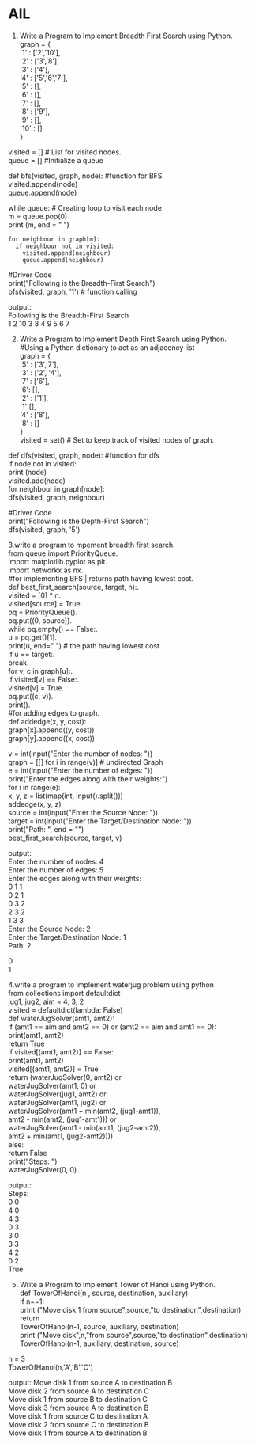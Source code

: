 # AIL
1. Write a Program to Implement Breadth First Search using Python.<br>
graph = {<br>
 '1' : ['2','10'],<br>
 '2' : ['3','8'],<br>
 '3' : ['4'],<br>
 '4' : ['5','6','7'],<br>
 '5' : [],<br>
 '6' : [],<br>
 '7' : [],<br>
 '8' : ['9'],<br>
 '9' : [],<br>
 '10' : []<br>
 }<br>


visited = [] # List for visited nodes.<br>
queue = []     #Initialize a queue<br>

def bfs(visited, graph, node): #function for BFS<br>
  visited.append(node)<br>
  queue.append(node)<br>

  while queue:          # Creating loop to visit each node<br>
    m = queue.pop(0) <br>
    print (m, end = " ") <br>

    for neighbour in graph[m]:
      if neighbour not in visited:
        visited.append(neighbour)
        queue.append(neighbour)

#Driver Code<br>
print("Following is the Breadth-First Search")<br>
bfs(visited, graph, '1')    # function calling<br>

output:<br>
Following is the Breadth-First Search<br>
1 2 10 3 8 4 9 5 6 7 <br>

2.  Write a Program to Implement Depth First Search using Python.<br>
#Using a Python dictionary to act as an adjacency list<br>
graph = {<br>
 '5' : ['3','7'],<br>
 '3' : ['2', '4'],<br>
 '7' : ['6'],<br>
 '6': [],<br>
 '2' : ['1'],<br>
 '1':[],<br>
 '4' : ['8'],<br>
 '8' : []<br>
}<br>
visited = set() # Set to keep track of visited nodes of graph.<br>

def dfs(visited, graph, node):  #function for dfs <br>
    if node not in visited:<br>
        print (node)<br>
        visited.add(node)<br>
        for neighbour in graph[node]:<br>
            dfs(visited, graph, neighbour)<br>

#Driver Code<br>
print("Following is the Depth-First Search")<br>
dfs(visited, graph, '5')<br>

3.write a program to mpement breadth first search.<br>
from queue import PriorityQueue.<br>
import matplotlib.pyplot as plt.<br>
import networkx as nx.<br>
#for implementing BFS | returns path having lowest cost.<br>
def best_first_search(source, target, n):.<br>
 visited = [0] * n.<br>
 visited[source] = True.<br>
 pq = PriorityQueue().<br>
 pq.put((0, source)).<br>
 while pq.empty() == False:.<br>
   u = pq.get()[1].<br>
   print(u, end=" ") # the path having lowest cost.<br>
   if u == target:.<br>
     break.<br>
   for v, c in graph[u]:.<br>
     if visited[v] == False:.<br>
       visited[v] = True.<br>
       pq.put((c, v)).<br>
       print().<br>
#for adding edges to graph.<br>
def addedge(x, y, cost):<br>
 graph[x].append((y, cost))<br>
 graph[y].append((x, cost))<br>

v = int(input("Enter the number of nodes: "))<br>
graph = [[] for i in range(v)] # undirected Graph<br>
e = int(input("Enter the number of edges: "))<br>
print("Enter the edges along with their weights:")<br>
for i in range(e):<br>
 x, y, z = list(map(int, input().split()))<br>
 addedge(x, y, z)<br>
source = int(input("Enter the Source Node: "))<br>
target = int(input("Enter the Target/Destination Node: "))<br>
print("Path: ", end = "")<br>
best_first_search(source, target, v)<br>

output:<br>
Enter the number of nodes: 4<br>
Enter the number of edges: 5<br>
Enter the edges along with their weights:<br>
0 1  1<br>
0 2 1<br>
0 3 2<br>
2 3 2<br>
1 3 3<br>
Enter the Source Node: 2<br>
Enter the Target/Destination Node: 1<br>
Path: 2 <br>

0 <br>
1 <br>

4.write a program to implement waterjug problem using python <br>
from collections import defaultdict <br>
jug1, jug2, aim = 4, 3, 2 <br>
visited = defaultdict(lambda: False) <br>
def waterJugSolver(amt1, amt2): <br>
 if (amt1 == aim and amt2 == 0) or (amt2 == aim and amt1 == 0): <br>
   print(amt1, amt2) <br>
   return True <br>
 if visited[(amt1, amt2)] == False: <br>
   print(amt1, amt2) <br>
   visited[(amt1, amt2)] = True <br>
   return (waterJugSolver(0, amt2) or <br>
 waterJugSolver(amt1, 0) or <br>
 waterJugSolver(jug1, amt2) or <br>
 waterJugSolver(amt1, jug2) or <br>
 waterJugSolver(amt1 + min(amt2, (jug1-amt1)), <br>
 amt2 - min(amt2, (jug1-amt1))) or <br>
 waterJugSolver(amt1 - min(amt1, (jug2-amt2)), <br>
 amt2 + min(amt1, (jug2-amt2)))) <br>
 else: <br>
   return False <br>
print("Steps: ") <br>
waterJugSolver(0, 0) <br>

output: <br>
Steps:  <br>
0 0 <br>
4 0 <br>
4 3 <br>
0 3 <br>
3 0 <br>
3 3 <br>
4 2 <br>
0 2 <br>
True <br>

5. Write a Program to Implement Tower of Hanoi using Python. <br>
def TowerOfHanoi(n , source, destination, auxiliary): <br>
    if n==1: <br>
        print ("Move disk 1 from source",source,"to destination",destination) <br>
        return <br>
    TowerOfHanoi(n-1, source, auxiliary, destination) <br>
    print ("Move disk",n,"from source",source,"to destination",destination) <br>
    TowerOfHanoi(n-1, auxiliary, destination, source) <br>

n = 3 <br>
TowerOfHanoi(n,'A','B','C') <br>

output:
Move disk 1 from source A to destination B <br>
Move disk 2 from source A to destination C <br>
Move disk 1 from source B to destination C <br>
Move disk 3 from source A to destination B <br>
Move disk 1 from source C to destination A <br>
Move disk 2 from source C to destination B <br>
Move disk 1 from source A to destination B <br>


